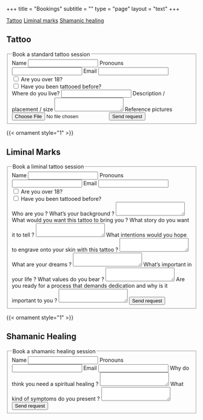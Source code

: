 +++
title = "Bookings"
subtitle = ""
type = "page"
layout = "text"
+++

<div class="buttons">
<a class="button" href="#tattoo">Tattoo</a>
<a class="button" href="#liminal-marks">Liminal marks</a>
<a class="button" href="#shamanic-healing">Shamanic healing</a>
</div>

## Tattoo

<form action="https://formsubmit.co/contact@liminalmarks.com" method="POST" enctype="multipart/form-data">
    <fieldset>
        <legend>Book a standard tattoo session</legend>
        <label for="name">Name</label>
        <input name="name" type="text" required/>
        <label for="pronouns">Pronouns</label>
        <input name="pronouns" type="text"/>
        <label for="email">Email</label>
        <input name="email" type="email" required/>
        <div class="checkbox">
            <input name="over18" type="checkbox" value="yes"/>
            <label for="over18">Are you over 18?</label>
        </div>
        <div class="checkbox">
            <input name="tattooed-before" type="checkbox" value="yes"/>
            <label for="tattooed-before">Have you been tattooed before?</label>
        </div>
        <label for="location">Where do you live?</label>
        <input name="location" type="text" required/>
        <label for="desc">Description / placement / size</label>
        <textarea name="desc" required></textarea>
        <label for="attachment">Reference pictures</label>
        <input type="file" name="attachment" accept="image/png, image/jpeg">
        <input type="hidden" name="_subject" value="New message from standard tattoo session form">
        <input type="hidden" name="_next" value="http://localhost:1313/thank-you">
        <button type="submit">Send request</button>
    </fieldset>
</form>

{{< ornament style="1" >}}

## Liminal Marks

<form action="https://formsubmit.co/contact@liminalmarks.com" method="POST">
    <fieldset>
        <legend>Book a liminal tattoo session</legend>
        <label for="name">Name</label>
        <input name="name" type="text" required/>
        <label for="pronouns">Pronouns</label>
        <input name="pronouns" type="text"/>
        <label for="email">Email</label>
        <input name="email" type="email" required/>
        <div class="checkbox">
            <input name="over18" type="checkbox" value="yes"/>
            <label for="over18">Are you over 18?</label>
        </div>
        <div class="checkbox">
            <input name="tattooed-before" type="checkbox" value="yes"/>
            <label for="tattooed-before">Have you been tattooed before?</label>
        </div>
        <label for="background">Who are you ? What’s your background ?</label>
        <textarea name="background" required></textarea>
        <label for="story">What would you want this tattoo to bring you ? What story do you want it to tell ?</label>
        <textarea name="story" required></textarea>
        <label for="intentions">What intentions would you hope to engrave onto your skin with this tattoo ?</label>
        <textarea name="intentions" required></textarea>
        <label for="dreams">What are your dreams ?</label>
        <textarea name="dreams"></textarea>
        <label for="values" required>What’s important in your life ? What values do you bear ?</label>
        <textarea name="values"></textarea>
        <label for="dedication">Are you ready for a process that demands dedication and why is it important to you ?</label>
        <textarea name="dedication" required></textarea>
        <input type="hidden" name="_subject" value="New message from liminal marks session form">
        <input type="hidden" name="_next" value="http://localhost:1313/thank-you">
        <button type="submit">Send request</button>
    </fieldset>
</form>

{{< ornament style="1" >}}

## Shamanic Healing

<form action="https://formsubmit.co/contact@liminalmarks.com" method="POST">
    <fieldset>
        <legend>Book a shamanic healing session</legend>
        <label for="name">Name</label>
        <input name="name" type="text" required/>
        <label for="pronouns">Pronouns</label>
        <input name="pronouns" type="text"/>
        <label for="email">Email</label>
        <input name="email" type="email" required/>
        <label for="why">Why do think you need a spiritual healing ?</label>
        <textarea name="why" required></textarea>
        <label for="symptoms">What kind of symptoms do you present ?</label>
        <textarea name="symptoms" required></textarea>
        <input type="hidden" name="_subject" value="New message from shamanic healing session form">
        <input type="hidden" name="_next" value="http://localhost:1313/thank-you">
        <button type="submit">Send request</button>
    </fieldset>
</form>